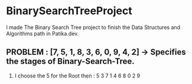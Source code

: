 # BinarySearchTreeProject
I made The Binary Search Tree project to finish the Data Structures and Algorithms path in Patika.dev.

## PROBLEM : [7, 5, 1, 8, 3, 6, 0, 9, 4, 2] -> Specifies the stages of Binary-Search-Tree.

1. I choose the 5 for the Root then : 
                   5
              3         7
           1    4     6   8
         0   2              9
